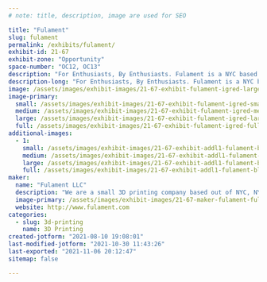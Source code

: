 ```yaml
---
# note: title, description, image are used for SEO

title: "Fulament"
slug: fulament
permalink: /exhibits/fulament/
exhibit-id: 21-67
exhibit-zone: "Opportunity"
space-number: "OC12, OC13"
description: "For Enthusiasts, By Enthusiasts. Fulament is a NYC based 3D printing company "
description-long: "For Enthusiasts, By Enthusiasts. Fulament is a NYC based 3D printing company specializing in build plates and printing materials for 3D printers. "
image: /assets/images/exhibit-images/21-67-exhibit-fulament-igred-large.png
image-primary: 
  small: /assets/images/exhibit-images/21-67-exhibit-fulament-igred-small.png
  medium: /assets/images/exhibit-images/21-67-exhibit-fulament-igred-medium.png
  large: /assets/images/exhibit-images/21-67-exhibit-fulament-igred-large.png
  full: /assets/images/exhibit-images/21-67-exhibit-fulament-igred-full.png
additional-images: 
  - 1:
    small: /assets/images/exhibit-images/21-67-exhibit-addl1-fulament-blackplain-small.png
    medium: /assets/images/exhibit-images/21-67-exhibit-addl1-fulament-blackplain-medium.png
    large: /assets/images/exhibit-images/21-67-exhibit-addl1-fulament-blackplain-large.png
    full: /assets/images/exhibit-images/21-67-exhibit-addl1-fulament-blackplain-full.png
maker: 
  name: "Fulament LLC"
  description: "We are a small 3D printing company based out of NYC, NY. We specialize in build plates and materials for 3D Printers! "
  image-primary: /assets/images/exhibit-images/21-67-maker-fulament-fulament-4-medium.png
  website: http://www.fulament.com
categories: 
  - slug: 3d-printing
    name: 3D Printing
created-jotform: "2021-08-10 19:08:01"
last-modified-jotform: "2021-10-30 11:43:26"
last-exported: "2021-11-06 20:12:47"
sitemap: false

---
```

